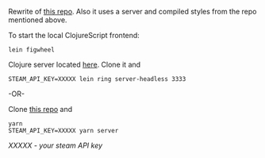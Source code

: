 Rewrite of [this repo](https://github.com/il-tmfv/nexign-test-task).
Also it uses a server and compiled styles from the repo mentioned above.

To start the local ClojureScript frontend:
```
lein figwheel
```

Clojure server located [here](https://github.com/il-tmfv/nexign-test-task-server-clojure). Clone it and 
```
STEAM_API_KEY=XXXXX lein ring server-headless 3333
```

-OR-

Clone [this repo](https://github.com/il-tmfv/nexign-test-task) and
```
yarn
STEAM_API_KEY=XXXXX yarn server
```

_XXXXX - your steam API key_

